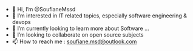 - 👋 Hi, I’m @SoufianeMssd
- 👀 I’m interested in IT related topics, especially software engineering & devops
- 🌱 I’m currently looking to learn more about Software ...
- 👀 I’m looking to collaborate on open source subjects
- 📫 How to reach me : soufiane.msd@outlook.com

<!---
SoufianeMssd/SoufianeMssd is a ✨ special ✨ repository because its `README.md` (this file) appears on your GitHub profile.
You can click the Preview link to take a look at your changes.
--->
